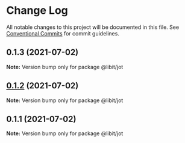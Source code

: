 # Change Log

All notable changes to this project will be documented in this file.
See [Conventional Commits](https://conventionalcommits.org) for commit guidelines.

## 0.1.3 (2021-07-02)

**Note:** Version bump only for package @libit/jot





## [0.1.2](https://gitr.net/mindary/libit/compare/@libit/jot@0.1.1...@libit/jot@0.1.2) (2021-07-02)

**Note:** Version bump only for package @libit/jot





## 0.1.1 (2021-07-02)

**Note:** Version bump only for package @libit/jot
